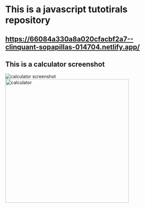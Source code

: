 # This is a javascript tutotirals repository

## https://66084a330a8a020cfacbf2a7--clinquant-sopapillas-014704.netlify.app/
## This is a calculator screenshot
<img src="./calculator/calculator.png" alt="calculator screenshot">
<img width="388" alt="calculator" src="https://github.com/lakshmimupparapu/javascript.js/assets/115992083/e1700ecf-ad7e-44ec-b16a-cc43bae7ba51">
